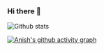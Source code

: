 ### Hi there 👋
![Github stats](https://github-readme-stats.vercel.app/api?username=anishakd4)
<!-- ![ReadMe Card](https://github-readme-stats.vercel.app/api/pin/?username=anishakd4&repo=BrickBreak) -->
<!-- ![Profile views](https://gpvc.arturio.dev/anishakd4) -->
[![Anish's github activity graph](https://activity-graph.herokuapp.com/graph?username=anishakd4)](https://github.com/ashutosh00710/github-readme-activity-graph)



<!--
**anishakd4/anishakd4** is a ✨ _special_ ✨ repository because its `README.md` (this file) appears on your GitHub profile.

Here are some ideas to get you started:

- 🔭 I’m currently working on ...
- 🌱 I’m currently learning ...
- 👯 I’m looking to collaborate on ...
- 🤔 I’m looking for help with ...
- 💬 Ask me about ...
- 📫 How to reach me: ...
- 😄 Pronouns: ...
- ⚡ Fun fact: ...
-->
